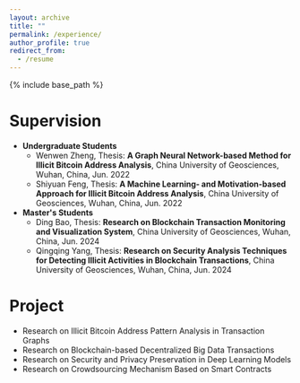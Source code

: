 ```yaml
---
layout: archive
title: ""
permalink: /experience/
author_profile: true
redirect_from:
  - /resume
---
```


{% include base_path %}

# Supervision

* **Undergraduate Students**
  * Wenwen Zheng, Thesis: **A Graph Neural Network-based Method for Illicit Bitcoin Address Analysis**, China University of Geosciences, Wuhan, China, Jun. 2022
  * Shiyuan Feng, Thesis: **A Machine Learning- and Motivation-based Approach for Illicit Bitcoin Address Analysis**, China University of Geosciences, Wuhan, China, Jun. 2022
* **Master's Students**
  * Ding Bao, Thesis: **Research on Blockchain Transaction Monitoring and Visualization System**, China University of Geosciences, Wuhan, China, Jun. 2024
  * Qingqing Yang, Thesis: **Research on Security Analysis Techniques for Detecting Illicit Activities in Blockchain Transactions**, China University of Geosciences, Wuhan, China, Jun. 2024
 

# Project

* Research on Illicit Bitcoin Address Pattern Analysis in Transaction Graphs<br /> 
* Research on Blockchain-based Decentralized Big Data Transactions<br /> 
* Research on Security and Privacy Preservation in Deep Learning Models <br /> 
* Research on Crowdsourcing Mechanism Based on Smart Contracts 

<!-- # Intership -->


  
